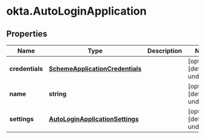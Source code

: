 # okta.AutoLoginApplication

## Properties

Name | Type | Description | Notes
------------ | ------------- | ------------- | -------------
**credentials** | [**SchemeApplicationCredentials**](SchemeApplicationCredentials.md) |  | [optional] [default to undefined]
**name** | **string** |  | [optional] [default to undefined]
**settings** | [**AutoLoginApplicationSettings**](AutoLoginApplicationSettings.md) |  | [optional] [default to undefined]

